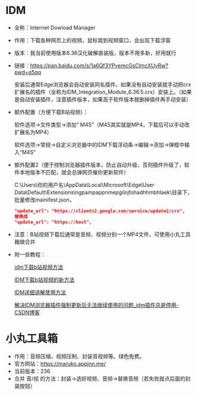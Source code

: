 # IDM

- 全称：Internet Dowload Manager

- 作用：下载各种网页上的视频，鼠标晃到视频窗口，会出现下载浮窗

- 版本：我当前使用版本6.36汉化破解直装版，版本不用多新，好用就行

- 链接：https://pan.baidu.com/s/1a6Qf3YPvemcGsClmcXUvRw?pwd=q5qq

  安装后通常Edge浏览器会自动安装同名插件，如果没有自动安装就手动把crx扩展名的插件（全称为IDM_Integration_Module_6.36.5.crx）安装上。（如果是自动安装插件，注意插件版本，如果高于软件版本就删掉插件再手动安装）

- 额外配置（方便下载B站视频）：

  软件选项->文件类型->添加“ M4S”（M4S其实就是MP4，下载后可以手动改扩展名为MP4）

  软件选项->常规->自定义浏览器中的IDM下载浮动条->编辑->添加->弹框中输入“M4S”

- 额外配置2（便于控制浏览器插件版本，防止自动升级，否则插件升级了，软件本地版本不匹配，就会总弹网页催你更新软件）

  C:\Users\你的用户名\AppData\Local\Microsoft\Edge\User Data\Default\Extensions\ngpampappnmepgilojfohadhhmbhlaek\目录下，批量修改mainifest.json，

  ```json
  "update_url": "https://clients2.google.com/service/update2/crx",
  替换成
  "update_url": "https://host",
  ```
  
  

- 注意：B站视频下载后通常是音频、视频分别一个MP4文件，可使用小丸工具箱做合并

- 附一些教程：

  [idm下载b站视频方法](https://www.bilibili.com/video/BV11h4y187jp)

  [IDM下载b站视频的新方法](https://www.bilibili.com/read/cv11138722/)

  [IDM详细讲解使用方法](https://www.bilibili.com/video/BV1Ub4y1U71d)

  [解决IDM浏览器插件强制更新后无法继续使用的问题_idm插件总是停用-CSDN博客](https://blog.csdn.net/weixin_41173281/article/details/120855565)

# 小丸工具箱

- 作用：音频压缩，视频压制、封装音视频等。绿色免费。
- 官方网站：https://maruko.appinn.me/
- 当前版本：236
- 合并 音/视 的方法：封装->选好视频、音频->替换音频（若失败就点后面的封装按钮）